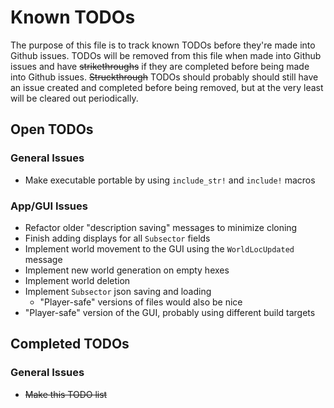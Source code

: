 # Known TODOs

The purpose of this file is to track known TODOs before they're made into Github issues.
TODOs will be removed from this file when made into Github issues and have ~~strikethroughs~~ if they are completed before being made into Github issues.
~~Struckthrough~~ TODOs should probably should still have an issue created and completed before being removed, but at the very least will be cleared out periodically.

## Open TODOs

### General Issues
- Make executable portable by using `include_str!` and `include!` macros

### App/GUI Issues
- Refactor older "description saving" messages to minimize cloning
- Finish adding displays for all `Subsector` fields
- Implement world movement to the GUI using the `WorldLocUpdated` message
- Implement new world generation on empty hexes
- Implement world deletion
- Implement `Subsector` json saving and loading
    - "Player-safe" versions of files would also be nice
- "Player-safe" version of the GUI, probably using different build targets

## Completed TODOs

### General Issues
- ~~Make this TODO list~~